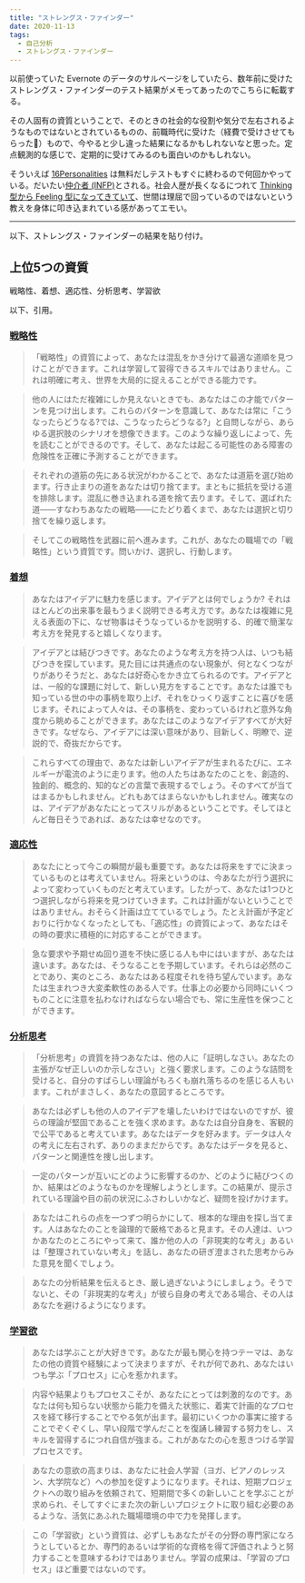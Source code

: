 ```yaml
---
title: "ストレングス・ファインダー"
date: 2020-11-13
tags:
  - 自己分析
  - ストレングス・ファインダー
---
```


以前使っていた Evernote のデータのサルベージをしていたら、数年前に受けたストレングス・ファインダーのテスト結果がメモってあったのでこちらに転載する。

その人固有の資質ということで、そのときの社会的な役割や気分で左右されるようなものではないとされているものの、前職時代に受けた（経費で受けさせてもらった:pray:）もので、今やると少し違った結果になるかもしれないなと思った。定点観測的な感じで、定期的に受けてみるのも面白いのかもしれない。

そういえば [16Personalities](https://www.16personalities.com/ja) は無料だしテストもすぐに終わるので何回かやっている。だいたい[仲介者 (INFP)](https://www.16personalities.com/ja/infp%E5%9E%8B%E3%81%AE%E6%80%A7%E6%A0%BC)とされる。社会人歴が長くなるにつれて [Thinking 型から Feeling 型になってきていて](https://www.16personalities.com/articles/nature-thinking-vs-feeling)、世間は理屈で回っているのではないという教えを身体に叩き込まれている感があってエモい。

---

以下、ストレングス・ファインダーの結果を貼り付け。

## 上位5つの資質

戦略性、着想、適応性、分析思考、学習欲

以下、引用。

### [戦略性](https://www.gallup.com/cliftonstrengths/ja/253478/%E6%88%A6%E7%95%A5%E6%80%A7-%E8%B3%87%E8%B3%AA.aspx)

> 「戦略性」の資質によって、あなたは混乱をかき分けて最適な道順を見つけことができます。これは学習して習得できるスキルではありません。これは明確に考え、世界を大局的に捉えることができる能力です。

> 他の人にはただ複雑にしか見えないときでも、あなたはこの才能でパターンを見つけ出します。これらのパターンを意識して、あなたは常に「こうなったらどうなる?では、こうなったらどうなる?」と自問しながら、あらゆる選択肢のシナリオを想像できます。このような繰り返しによって、先を読むことができるのです。そして、あなたは起こる可能性のある障害の危険性を正確に予測することができます。

> それぞれの道筋の先にある状況がわかることで、あなたは道筋を選び始めます。行き止まりの道をあなたは切り捨てます。まともに抵抗を受ける道を排除します。混乱に巻き込まれる道を捨て去ります。そして、選ばれた道――すなわちあなたの戦略――にたどり着くまで、あなたは選択と切り捨てを繰り返します。

> そしてこの戦略性を武器に前へ進みます。これが、あなたの職場での「戦略性」という資質です。問いかけ、選択し、行動します。


### [着想](https://www.gallup.com/cliftonstrengths/ja/253439/%E7%9D%80%E6%83%B3-%E8%B3%87%E8%B3%AA.aspx)

> あなたはアイデアに魅力を感じます。アイデアとは何でしょうか? それはほとんどの出来事を最もうまく説明できる考え方です。あなたは複雑に見える表面の下に、なぜ物事はそうなっているかを説明する、的確で簡潔な考え方を発見すると嬉しくなります。

> アイデアとは結びつきです。あなたのような考え方を持つ人は、いつも結びつきを探しています。見た目には共通点のない現象が、何となくつながりがありそうだと、あなたは好奇心をかき立てられるのです。アイデアとは、一般的な課題に対して、新しい見方をすることです。あなたは誰でも知っている世の中の事柄を取り上げ、それをひっくり返すことに喜びを感じます。それによって人々は、その事柄を、変わっているけれど意外な角度から眺めることができます。あなたはこのようなアイデアすべてが大好きです。なぜなら、アイデアには深い意味があり、目新しく、明瞭で、逆説的で、奇抜だからです。

> これらすべての理由で、あなたは新しいアイデアが生まれるたびに、エネルギーが電流のように走ります。他の人たちはあなたのことを、創造的、独創的、概念的、知的などの言葉で表現するでしょう。そのすべてが当てはまるかもしれません。どれもあてはまらないかもしれません。確実なのは、アイデアがあなたにとってスリルがあるということです。そしてほとんど毎日そうであれば、あなたは幸せなのです。

### [適応性](https://www.gallup.com/cliftonstrengths/ja/253391/%E9%81%A9%E5%BF%9C%E6%80%A7-%E8%B3%87%E8%B3%AA.aspx)

> あなたにとって今この瞬間が最も重要です。あなたは将来をすでに決まっているものとは考えていません。将来というのは、今あなたが行う選択によって変わっていくものだと考えています。したがって、あなたは1つひとつ選択しながら将来を見つけていきます。これは計画がないということではありません。おそらく計画は立てているでしょう。たとえ計画が予定どおりに行かなくなったとしても、「適応性」の資質によって、あなたはその時の要求に積極的に対応することができます。

> 急な要求や予期せぬ回り道を不快に感じる人も中にはいますが、あなたは違います。あなたは、そうなることを予期しています。それらは必然のことであり、実のところ、あなたはある程度それを待ち望んでいます。あなたは生まれつき大変柔軟性のある人です。仕事上の必要から同時にいくつものことに注意を払わなければならない場合でも、常に生産性を保つことができます。

### [分析思考](https://www.gallup.com/cliftonstrengths/ja/253394/%E5%88%86%E6%9E%90%E6%80%9D%E8%80%83-%E8%B3%87%E8%B3%AA.aspx)

> 「分析思考」の資質を持つあなたは、他の人に「証明しなさい。あなたの主張がなぜ正しいのか示しなさい」と強く要求します。このような詰問を受けると、自分のすばらしい理論がもろくも崩れ落ちるのを感じる人もいます。これがまさしく、あなたの意図するところです。

> あなたは必ずしも他の人のアイデアを壊したいわけではないのですが、彼らの理論が堅固であることを強く求めます。あなたは自分自身を、客観的で公平であると考えています。あなたはデータを好みます。データは人々の考えに左右されず、ありのままだからです。あなたはデータを見ると、パターンと関連性を捜し出します。

> 一定のパターンが互いにどのように影響するのか、どのように結びつくのか、結果はどのようなものかを理解しようとします。この結果が、提示されている理論や目の前の状況にふさわしいかなど、疑問を投げかけます。

> あなたはこれらの点を一つずつ明らかにして、根本的な理由を探し当てます。人はあなたのことを論理的で厳格であると見ます。その人達は、いつかあなたのところにやって来て、誰か他の人の「非現実的な考え」あるいは「整理されていない考え」を話し、あなたの研ぎ澄まされた思考からみた意見を聞くでしょう。

> あなたの分析結果を伝えるとき、厳し過ぎないようにしましょう。そうでないと、その「非現実的な考え」が彼ら自身の考えである場合、その人はあなたを避けるようになります。

### [学習欲](https://www.gallup.com/cliftonstrengths/ja/253454/%E5%AD%A6%E7%BF%92%E6%AC%B2-%E8%B3%87%E8%B3%AA.aspx)

> あなたは学ぶことが大好きです。あなたが最も関心を持つテーマは、あなたの他の資質や経験によって決まりますが、それが何であれ、あなたはいつも学ぶ「プロセス」に心を惹かれます。

> 内容や結果よりもプロセスこそが、あなたにとっては刺激的なのです。あなたは何も知らない状態から能力を備えた状態に、着実で計画的なプロセスを経て移行することでやる気が出ます。最初にいくつかの事実に接することでぞくぞくし、早い段階で学んだことを復誦し練習する努力をし、スキルを習得するにつれ自信が強まる。これがあなたの心を惹きつける学習プロセスです。

> あなたの意欲の高まりは、あなたに社会人学習（ヨガ、ピアノのレッスン、大学院など）への参加を促すようになります。それは、短期プロジェクトへの取り組みを依頼されて、短期間で多くの新しいことを学ぶことが求められ、そしてすぐにまた次の新しいプロジェクトに取り組む必要のあるような、活気にあふれた職場環境の中で力を発揮します。

> この「学習欲」という資質は、必ずしもあなたがその分野の専門家になろうとしているとか、専門的あるいは学術的な資格を得て評価されようと努力することを意味するわけではありません。学習の成果は、「学習のプロセス」ほど重要ではないのです。

